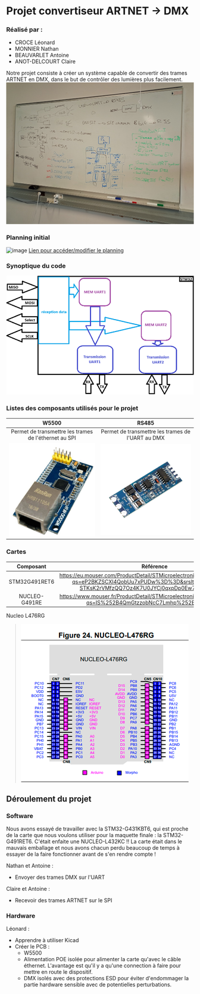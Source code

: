 # Projet convertiseur ARTNET -> DMX

### Réalisé par :
- CROCE Léonard
- MONNIER Nathan
- BEAUVARLET Antoine
- ANOT-DELCOURT Claire

Notre projet consiste à créer un système capable de convertir des trames ARTNET en DMX, dans le but de contrôler des lumières plus facilement.
![Tableau](https://github.com/claireAnot/3D_Projet/blob/main/images/tableau_resume.jpg "Tableau résumé")

### Planning initial
![image](https://github.com/user-attachments/assets/554f196f-c450-451a-88eb-290ffd87e5c4)
[Lien pour accéder/modifier le planning](https://docs.google.com/spreadsheets/d/186soKjPCN-PK-JzUTAcS0mT16IVo6W8UJx_HTyjIL5Y/edit?usp=sharing)

### Synoptique du code
![STMarchi](https://github.com/claireAnot/3D_Projet/blob/main/images/fonctionnement_interne_STM_projet.png "STMarchi")

### Listes des composants utilisés pour le projet
|W5500|RS485|
|:-------:|:-------:|
|Permet de transmettre les trames de l'éthernet au SPI|Permet de transmettre les trames de l'UART au DMX|
|![IMG](https://github.com/claireAnot/3D_Projet/blob/main/images/W5500.png "W5500")|![IMG2](https://github.com/claireAnot/3D_Projet/blob/main/images/uart_ttl_to_rs485_two-way_converter_04.jpg "Tableau")|

### Cartes
|Composant|Référence|
|:-------:|:-------:|
|STM32G491RET6|https://eu.mouser.com/ProductDetail/STMicroelectronics/STM32G491RET6?qs=eP2BKZSCXI4QobUu7xPUDw%3D%3D&srsltid=AfmBOorBPL-STKsK2rVMfzQQ7Oz4K7U0JYCj0qxpDp0Ew72G5G8mcLyb|
|NUCLEO-G491RE|https://www.mouser.fr/ProductDetail/STMicroelectronics/NUCLEO-G491RE?qs=IS%252B4QmGtzzobNcC7Lmhp%252Bg%3D%3D|

Nucleo L476RG
> ![Carte](https://github.com/claireAnot/3D_Projet/blob/main/images/Nucleo%20L476RG.PNG "Nucleo L476RG")

## Déroulement du projet
### Software
Nous avons essayé de travailler avec la STM32-G431KBT6, qui est proche de la carte que nous voulons utiliser pour la maquette finale : la STM32-G491RET6. C'était enfaite une NUCLEO-L432KC !! La carte était dans le mauvais emballage et nous avons chacun perdu beaucoup de temps à essayer de la faire fonctionner avant de s'en rendre compte !

Nathan et Antoine : 
- Envoyer des trames DMX sur l'UART

Claire et Antoine : 
- Recevoir des trames ARTNET sur le SPI

### Hardware
Léonard :
- Apprendre à utiliser Kicad
- Créer le PCB :
  - W5500
  - Alimentation POE isolée pour alimenter la carte qu'avec le câble éthernet. L'avantage est qu'il y a qu'une connection à faire pour mettre en route le dispositif.
  - DMX isolés avec des protections ESD pour éviter d'endommager la partie hardware sensible avec de potentielles perturbations.
